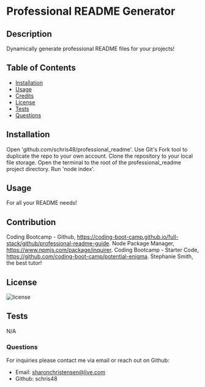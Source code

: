 
  
  # Professional README Generator

  ## Description
  Dynamically generate professional README files for your projects!

  ## Table of Contents
  - [Installation](#instructions)
  - [Usage](#usage)
  - [Credits](#contributors)
  - [License](#license)
  - [Tests](#tests)
  - [Questions](#questions)

  ## Installation
  Open 'github.com/schris48/professional_readme'. Use Git's Fork tool to duplicate the repo to your own account. Clone the repository to your local file storage. Open the terminal to the root of the professional_readme project directory. Run 'node index'.

  ## Usage
  For all your README needs!

  ## Contribution
  Coding Bootcamp - Github, https://coding-boot-camp.github.io/full-stack/github/professional-readme-guide. Node Package Manager, https://www.npmjs.com/package/inquirer. Coding Bootcamp - Starter Code, https://github.com/coding-boot-camp/potential-enigma. Stephanie Smith, the best tutor!

  ## License

  ![license](https://img.shields.io/badge/license-MIT-blueviolet.png)

  ## Tests
  N/A
  
  ### Questions
  For inquiries please contact me via email or reach out on Github:
  * Email: sharonchristensen@live.com
  * Github: schris48
  